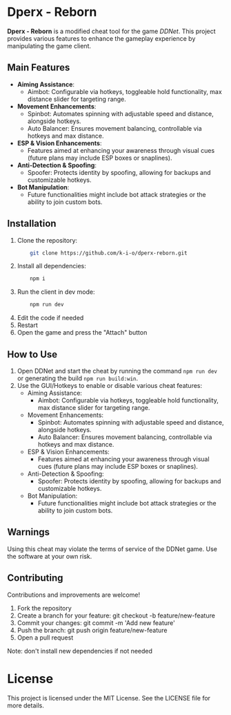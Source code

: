 # Dperx - Reborn

**Dperx - Reborn** is a modified cheat tool for the game *DDNet*. This project provides various features to enhance the gameplay experience by manipulating the game client.

## Main Features

- **Aiming Assistance**:
    - Aimbot: Configurable via hotkeys, toggleable hold functionality, max distance slider for targeting range.
- **Movement Enhancements**:
    - Spinbot: Automates spinning with adjustable speed and distance, alongside hotkeys.
    - Auto Balancer: Ensures movement balancing, controllable via hotkeys and max distance.
- **ESP & Vision Enhancements**:
    - Features aimed at enhancing your awareness through visual cues (future plans may include ESP boxes or snaplines).
- **Anti-Detection & Spoofing**:
    - Spoofer: Protects identity by spoofing, allowing for backups and customizable hotkeys.
- **Bot Manipulation**:
    - Future functionalities might include bot attack strategies or the ability to join custom bots.

## Installation

1. Clone the repository:
    ```bash
        git clone https://github.com/k-i-o/dperx-reborn.git
    ```
2. Install all dependencies:
    ```bash
        npm i
    ```
3. Run the client in dev mode:
    ```bash
        npm run dev
    ```
4. Edit the code if needed
5. Restart
6. Open the game and press the "Attach" button

## How to Use
1. Open DDNet and start the cheat by running the command `npm run dev` or generating the build `npm run build:win`.
2. Use the GUI/Hotkeys to enable or disable various cheat features:
    - Aiming Assistance:
        - Aimbot: Configurable via hotkeys, toggleable hold functionality, max distance slider for targeting range.
    - Movement Enhancements:
        - Spinbot: Automates spinning with adjustable speed and distance, alongside hotkeys.
        - Auto Balancer: Ensures movement balancing, controllable via hotkeys and max distance.
    - ESP & Vision Enhancements:
        - Features aimed at enhancing your awareness through visual cues (future plans may include ESP boxes or snaplines).
    - Anti-Detection & Spoofing:
        - Spoofer: Protects identity by spoofing, allowing for backups and customizable hotkeys.
    - Bot Manipulation:
        - Future functionalities might include bot attack strategies or the ability to join custom bots.

## Warnings
Using this cheat may violate the terms of service of the DDNet game. Use the software at your own risk.

## Contributing
Contributions and improvements are welcome!

1. Fork the repository
2. Create a branch for your feature: git checkout -b feature/new-feature
3. Commit your changes: git commit -m 'Add new feature'
4. Push the branch: git push origin feature/new-feature
5. Open a pull request

Note: don't install new dependencies if not needed

# License
This project is licensed under the MIT License. See the LICENSE file for more details.
